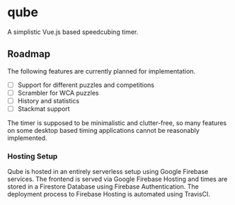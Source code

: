 # qube
A simplistic Vue.js based speedcubing timer.

## Roadmap
The following features are currently planned for implementation.
- [ ] Support for different puzzles and competitions
- [ ] Scrambler for WCA puzzles
- [ ] History and statistics
- [ ] Stackmat support

The timer is supposed to be minimalistic and clutter-free, so many features on some desktop based timing applications cannot be reasonably implemented.

### Hosting Setup
Qube is hosted in an entirely serverless setup using Google Firebase services. The frontend is served via Google Firebase Hosting and times are stored in a Firestore Database using Firebase Authentication. The deployment process to Firebase Hosting is automated using TravisCI.
